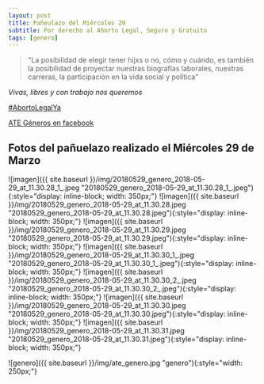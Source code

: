```yaml
---
layout: post
title: Pañeulazo del Miércoles 29
subtitle: Por derecho al Aborto Legal, Seguro y Gratuito
tags: [genero]
---
```



> "La posibilidad de elegir tener hijxs o no, cómo y cuándo, es también la posibilidad
> de proyectar nuestras biografías laborales, nuestras carreras, la participación
> en la vida social y política"

*Vivas, libres y con trabajo nos queremos*

[#AbortoLegalYa](https://twitter.com/hashtag/AbortoLegalYa)

[ATE Géneros en facebook](https://www.facebook.com/ate.generos.5/posts/254746568610219)

## Fotos del pañuelazo realizado el Miércoles 29 de Marzo

![imagen]({{ site.baseurl }}/img/20180529_genero_2018-05-29_at_11.30.28_1_.jpeg "20180529_genero_2018-05-29_at_11.30.28_1_.jpeg"){:style="display: inline-block; width: 350px;"}
![imagen]({{ site.baseurl }}/img/20180529_genero_2018-05-29_at_11.30.28.jpeg "20180529_genero_2018-05-29_at_11.30.28.jpeg"){:style="display: inline-block; width: 350px;"}
![imagen]({{ site.baseurl }}/img/20180529_genero_2018-05-29_at_11.30.29.jpeg "20180529_genero_2018-05-29_at_11.30.29.jpeg"){:style="display: inline-block; width: 350px;"}
![imagen]({{ site.baseurl }}/img/20180529_genero_2018-05-29_at_11.30.30_1_.jpeg "20180529_genero_2018-05-29_at_11.30.30_1_.jpeg"){:style="display: inline-block; width: 350px;"}
![imagen]({{ site.baseurl }}/img/20180529_genero_2018-05-29_at_11.30.30_2_.jpeg "20180529_genero_2018-05-29_at_11.30.30_2_.jpeg"){:style="display: inline-block; width: 350px;"}
![imagen]({{ site.baseurl }}/img/20180529_genero_2018-05-29_at_11.30.30.jpeg "20180529_genero_2018-05-29_at_11.30.30.jpeg"){:style="display: inline-block; width: 350px;"}
![imagen]({{ site.baseurl }}/img/20180529_genero_2018-05-29_at_11.30.31.jpeg "20180529_genero_2018-05-29_at_11.30.31.jpeg"){:style="display: inline-block; width: 350px;"}


![genero]({{ site.baseurl }}/img/ate_genero.jpg "genero"){:style="width: 250px;"}
